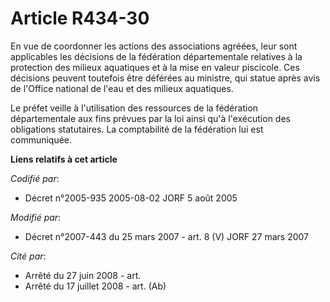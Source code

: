 # Article R434-30

En vue de coordonner les actions des associations agréées, leur sont applicables les décisions de la fédération
départementale relatives à la protection des milieux aquatiques et à la mise en valeur piscicole. Ces décisions peuvent
toutefois être déférées au ministre, qui statue après avis de l'Office national de l'eau et des milieux aquatiques.

Le préfet veille à l'utilisation des ressources de la fédération départementale aux fins prévues par la loi ainsi qu'à
l'exécution des obligations statutaires. La comptabilité de la fédération lui est communiquée.

**Liens relatifs à cet article**

_Codifié par_:

  - Décret n°2005-935 2005-08-02 JORF 5 août 2005

_Modifié par_:

  - Décret n°2007-443 du 25 mars 2007 - art. 8 (V) JORF 27 mars 2007

_Cité par_:

  - Arrêté du 27 juin 2008 - art.
  - Arrêté du 17 juillet 2008 - art. (Ab)
